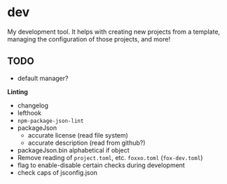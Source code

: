 # dev

My development tool. It helps with creating new projects from a template, managing the configuration of those projects, and more!

## TODO

- default manager?

**Linting**

- changelog
- lefthook
- `npm-package-json-lint`
- packageJson
  - accurate license (read file system)
  - accurate description (read from github?)
- packageJson.bin alphabetical if object
- Remove reading of `project.toml`, etc. `foxxo.toml` (`fox-dev.toml`)
- flag to enable-disable certain checks during development
- check caps of jsconfig.json
